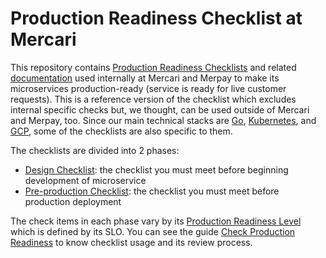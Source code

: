 # Production Readiness Checklist at Mercari

This repository contains [Production Readiness Checklists](docs/references/production-readiness-checklist.md) and related [documentation](docs) used internally at Mercari and Merpay to make its microservices production-ready (service is ready for live customer requests). This is a reference version of the checklist which excludes internal specific checks but, we thought, can be used outside of Mercari and Merpay, too. Since our main technical stacks are [Go](https://golang.org/), [Kubernetes](https://kubernetes.io/), and [GCP](https://cloud.google.com/), some of the checklists are also specific to them. 

The checklists are divided into 2 phases:

- [Design Checklist](docs/references/design-checklist.md): the checklist you must meet before beginning development of microservice
- [Pre-production Checklist](docs/references/pre-production-checklist.md): the checklist you must meet before production deployment

The check items in each phase vary by its [Production Readiness Level](docs/references/production-readiness-level.md) which is defined by its SLO. You can see the guide [Check Production Readiness](docs/guides/check-production-readiness.md) to know checklist usage and its review process. 
